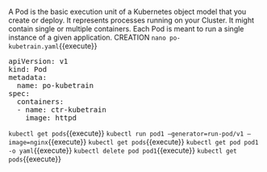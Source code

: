 A Pod is the basic execution unit of a Kubernetes object model that you create or deploy.
It represents processes running on your Cluster.
It might contain single or multiple containers.
Each Pod is meant to run a single instance of a given application. 
CREATION
`nano po-kubetrain.yaml`{{execute}}
<pre class="file" data-filename="po-kubetrain.yaml" data-target="replace">
apiVersion: v1
kind: Pod
metadata:
  name: po-kubetrain
spec:
  containers:
  - name: ctr-kubetrain
    image: httpd
</pre>
`kubectl get pods`{{execute}}
`kubectl run pod1 –generator=run-pod/v1 –image=nginx`{{execute}}
`kubectl get pods`{{execute}}
`kubectl get pod pod1 -o yaml`{{execute}}
`kubectl delete pod pod1`{{execute}}
`kubectl get pods`{{execute}}
